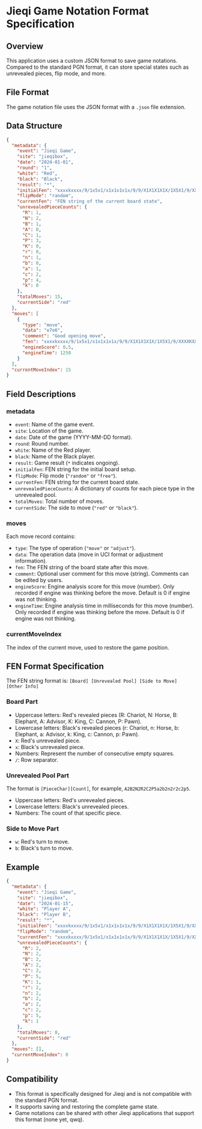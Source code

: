 # Jieqi Game Notation Format Specification

## Overview

This application uses a custom JSON format to save game notations. Compared to the standard PGN format, it can store special states such as unrevealed pieces, flip mode, and more.

## File Format

The game notation file uses the JSON format with a `.json` file extension.

## Data Structure

```json
{
  "metadata": {
    "event": "Jieqi Game",
    "site": "jieqibox",
    "date": "2024-01-01",
    "round": "1",
    "white": "Red",
    "black": "Black",
    "result": "*",
    "initialFen": "xxxxkxxxx/9/1x5x1/x1x1x1x1x/9/9/X1X1X1X1X/1X5X1/9/XXXXKXXXX A2B2N2R2C2P5a2b2n2r2c2p5 w - - 0 1",
    "flipMode": "random",
    "currentFen": "FEN string of the current board state",
    "unrevealedPieceCounts": {
      "R": 1,
      "N": 2,
      "B": 1,
      "A": 0,
      "C": 1,
      "P": 3,
      "K": 0,
      "r": 0,
      "n": 1,
      "b": 0,
      "a": 1,
      "c": 2,
      "p": 4,
      "k": 0
    },
    "totalMoves": 15,
    "currentSide": "red"
  },
  "moves": [
    {
      "type": "move",
      "data": "e7e6",
      "comment": "Good opening move",
      "fen": "xxxxkxxxx/9/1x5x1/x1x1x1x1x/9/9/X1X1X1X1X/1X5X1/9/XXXXKXXXX A2B2N2R2C2P5a2b2n2r2c2p5 w - - 0 1",
      "engineScore": 0.5,
      "engineTime": 1250
    }
  ],
  "currentMoveIndex": 15
}
```

## Field Descriptions

### metadata

- `event`: Name of the game event.
- `site`: Location of the game.
- `date`: Date of the game (YYYY-MM-DD format).
- `round`: Round number.
- `white`: Name of the Red player.
- `black`: Name of the Black player.
- `result`: Game result (`*` indicates ongoing).
- `initialFen`: FEN string for the initial board setup.
- `flipMode`: Flip mode (`"random"` or `"free"`).
- `currentFen`: FEN string for the current board state.
- `unrevealedPieceCounts`: A dictionary of counts for each piece type in the unrevealed pool.
- `totalMoves`: Total number of moves.
- `currentSide`: The side to move (`"red"` or `"black"`).

### moves

Each move record contains:

- `type`: The type of operation (`"move"` or `"adjust"`).
- `data`: The operation data (move in UCI format or adjustment information).
- `fen`: The FEN string of the board state after this move.
- `comment`: Optional user comment for this move (string). Comments can be edited by users.
- `engineScore`: Engine analysis score for this move (number). Only recorded if engine was thinking before the move. Default is 0 if engine was not thinking.
- `engineTime`: Engine analysis time in milliseconds for this move (number). Only recorded if engine was thinking before the move. Default is 0 if engine was not thinking.

### currentMoveIndex

The index of the current move, used to restore the game position.

## FEN Format Specification

The FEN string format is: `[Board] [Unrevealed Pool] [Side to Move] [Other Info]`

### Board Part

- Uppercase letters: Red's revealed pieces (R: Chariot, N: Horse, B: Elephant, A: Advisor, K: King, C: Cannon, P: Pawn).
- Lowercase letters: Black's revealed pieces (r: Chariot, n: Horse, b: Elephant, a: Advisor, k: King, c: Cannon, p: Pawn).
- `X`: Red's unrevealed piece.
- `x`: Black's unrevealed piece.
- Numbers: Represent the number of consecutive empty squares.
- `/`: Row separator.

### Unrevealed Pool Part

The format is `[PieceChar][Count]`, for example, `A2B2N2R2C2P5a2b2n2r2c2p5`.

- Uppercase letters: Red's unrevealed pieces.
- Lowercase letters: Black's unrevealed pieces.
- Numbers: The count of that specific piece.

### Side to Move Part

- `w`: Red's turn to move.
- `b`: Black's turn to move.

## Example

```json
{
  "metadata": {
    "event": "Jieqi Game",
    "site": "jieqibox",
    "date": "2024-01-15",
    "white": "Player A",
    "black": "Player B",
    "result": "*",
    "initialFen": "xxxxkxxxx/9/1x5x1/x1x1x1x1x/9/9/X1X1X1X1X/1X5X1/9/XXXXKXXXX A2B2N2R2C2P5a2b2n2r2c2p5 w - - 0 1",
    "flipMode": "random",
    "currentFen": "xxxxkxxxx/9/1x5x1/x1x1x1x1x/9/9/X1X1X1X1X/1X5X1/9/XXXXKXXXX A2B2N2R2C2P5a2b2n2r2c2p5 w - - 0 1",
    "unrevealedPieceCounts": {
      "R": 2,
      "N": 2,
      "B": 2,
      "A": 2,
      "C": 2,
      "P": 5,
      "K": 1,
      "r": 2,
      "n": 2,
      "b": 2,
      "a": 2,
      "c": 2,
      "p": 5,
      "k": 1
    },
    "totalMoves": 0,
    "currentSide": "red"
  },
  "moves": [],
  "currentMoveIndex": 0
}
```

## Compatibility

- This format is specifically designed for Jieqi and is not compatible with the standard PGN format.
- It supports saving and restoring the complete game state.
- Game notations can be shared with other Jieqi applications that support this format (none yet, qwq).
